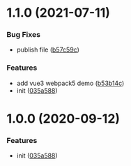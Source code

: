 # 1.1.0 (2021-07-11)


### Bug Fixes

* publish file ([b57c59c](https://github.com/easy-team/easy-template-config/commit/b57c59cc22c1827c6615d42d7512e34827bd0315))


### Features

* add vue3 webpack5 demo ([b53b14c](https://github.com/easy-team/easy-template-config/commit/b53b14c048e5435d37f1d8c1a2e05241d6c6de16))
* init ([035a588](https://github.com/easy-team/easy-template-config/commit/035a588d90d72a2e8bf660a97bef1b61fc4f054b))



<a name="1.0.0"></a>
# 1.0.0 (2020-09-12)

### Features

* init ([035a588](https://github.com/easy-team/easy-template-config/commit/035a588))
